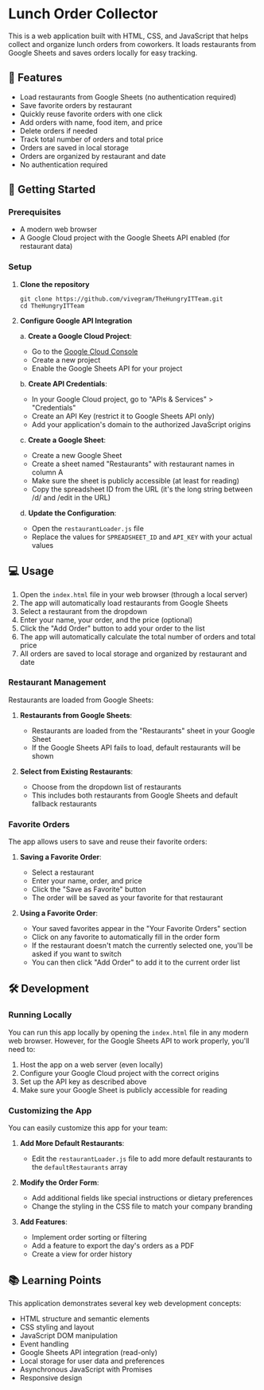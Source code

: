 # Lunch Order Collector

This is a web application built with HTML, CSS, and JavaScript that helps collect and organize lunch orders from coworkers. It loads restaurants from Google Sheets and saves orders locally for easy tracking.

## 🌟 Features

- Load restaurants from Google Sheets (no authentication required)
- Save favorite orders by restaurant
- Quickly reuse favorite orders with one click
- Add orders with name, food item, and price
- Delete orders if needed
- Track total number of orders and total price
- Orders are saved in local storage
- Orders are organized by restaurant and date
- No authentication required

## 🚀 Getting Started

### Prerequisites

- A modern web browser
- A Google Cloud project with the Google Sheets API enabled (for restaurant data)

### Setup

1. **Clone the repository**
   ```
   git clone https://github.com/vivegram/TheHungryITTeam.git
   cd TheHungryITTeam
   ```

2. **Configure Google API Integration**

   a. **Create a Google Cloud Project**:
   - Go to the [Google Cloud Console](https://console.cloud.google.com/)
   - Create a new project
   - Enable the Google Sheets API for your project

   b. **Create API Credentials**:
   - In your Google Cloud project, go to "APIs & Services" > "Credentials"
   - Create an API Key (restrict it to Google Sheets API only)
   - Add your application's domain to the authorized JavaScript origins

   c. **Create a Google Sheet**:
   - Create a new Google Sheet
   - Create a sheet named "Restaurants" with restaurant names in column A
   - Make sure the sheet is publicly accessible (at least for reading)
   - Copy the spreadsheet ID from the URL (it's the long string between /d/ and /edit in the URL)

   d. **Update the Configuration**:
   - Open the `restaurantLoader.js` file
   - Replace the values for `SPREADSHEET_ID` and `API_KEY` with your actual values

## 💻 Usage

1. Open the `index.html` file in your web browser (through a local server)
2. The app will automatically load restaurants from Google Sheets
3. Select a restaurant from the dropdown
4. Enter your name, your order, and the price (optional)
5. Click the "Add Order" button to add your order to the list
6. The app will automatically calculate the total number of orders and total price
7. All orders are saved to local storage and organized by restaurant and date

### Restaurant Management

Restaurants are loaded from Google Sheets:

1. **Restaurants from Google Sheets**:
   - Restaurants are loaded from the "Restaurants" sheet in your Google Sheet
   - If the Google Sheets API fails to load, default restaurants will be shown

2. **Select from Existing Restaurants**:
   - Choose from the dropdown list of restaurants
   - This includes both restaurants from Google Sheets and default fallback restaurants

### Favorite Orders

The app allows users to save and reuse their favorite orders:

1. **Saving a Favorite Order**:
   - Select a restaurant
   - Enter your name, order, and price
   - Click the "Save as Favorite" button
   - The order will be saved as your favorite for that restaurant

2. **Using a Favorite Order**:
   - Your saved favorites appear in the "Your Favorite Orders" section
   - Click on any favorite to automatically fill in the order form
   - If the restaurant doesn't match the currently selected one, you'll be asked if you want to switch
   - You can then click "Add Order" to add it to the current order list

## 🛠️ Development

### Running Locally

You can run this app locally by opening the `index.html` file in any modern web browser. However, for the Google Sheets API to work properly, you'll need to:

1. Host the app on a web server (even locally)
2. Configure your Google Cloud project with the correct origins
3. Set up the API key as described above
4. Make sure your Google Sheet is publicly accessible for reading

### Customizing the App

You can easily customize this app for your team:

1. **Add More Default Restaurants**:
   - Edit the `restaurantLoader.js` file to add more default restaurants to the `defaultRestaurants` array

2. **Modify the Order Form**:
   - Add additional fields like special instructions or dietary preferences
   - Change the styling in the CSS file to match your company branding

3. **Add Features**:
   - Implement order sorting or filtering
   - Add a feature to export the day's orders as a PDF
   - Create a view for order history

## 📚 Learning Points

This application demonstrates several key web development concepts:

- HTML structure and semantic elements
- CSS styling and layout
- JavaScript DOM manipulation
- Event handling
- Google Sheets API integration (read-only)
- Local storage for user data and preferences
- Asynchronous JavaScript with Promises
- Responsive design 